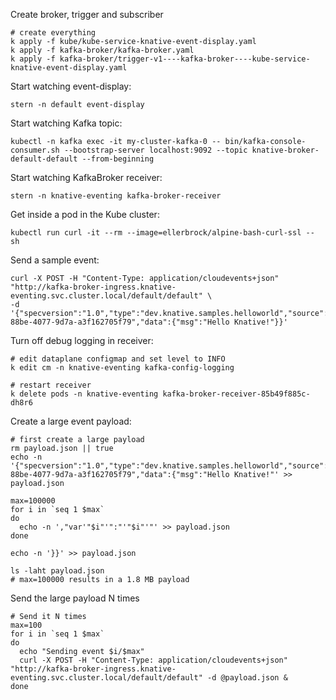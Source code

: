 
Create broker, trigger and subscriber
```shell
# create everything
k apply -f kube/kube-service-knative-event-display.yaml
k apply -f kafka-broker/kafka-broker.yaml
k apply -f kafka-broker/trigger-v1----kafka-broker----kube-service-knative-event-display.yaml
```

Start watching event-display:
```shell
stern -n default event-display
```

Start watching Kafka topic:
```shell
kubectl -n kafka exec -it my-cluster-kafka-0 -- bin/kafka-console-consumer.sh --bootstrap-server localhost:9092 --topic knative-broker-default-default --from-beginning
```

Start watching KafkaBroker receiver:
```shell
stern -n knative-eventing kafka-broker-receiver
```

Get inside a pod in the Kube cluster:
```shell
kubectl run curl -it --rm --image=ellerbrock/alpine-bash-curl-ssl -- sh
```

Send a sample event:
```shell
curl -X POST -H "Content-Type: application/cloudevents+json" "http://kafka-broker-ingress.knative-eventing.svc.cluster.local/default/default" \
-d '{"specversion":"1.0","type":"dev.knative.samples.helloworld","source":"dev.knative.samples/helloworldsource","id":"536808d3-88be-4077-9d7a-a3f162705f79","data":{"msg":"Hello Knative!"}}'
```

Turn off debug logging in receiver:
```shell
# edit dataplane configmap and set level to INFO
k edit cm -n knative-eventing kafka-config-logging

# restart receiver
k delete pods -n knative-eventing kafka-broker-receiver-85b49f885c-dh8r6
```

Create a large event payload:
```shell
# first create a large payload
rm payload.json || true
echo -n '{"specversion":"1.0","type":"dev.knative.samples.helloworld","source":"dev.knative.samples/helloworldsource","id":"536808d3-88be-4077-9d7a-a3f162705f79","data":{"msg":"Hello Knative!"' >> payload.json

max=100000
for i in `seq 1 $max`
do
  echo -n ',"var'"$i"'":"'"$i"'"' >> payload.json
done

echo -n '}}' >> payload.json

ls -laht payload.json
# max=100000 results in a 1.8 MB payload
```

Send the large payload N times
```shell
# Send it N times
max=100
for i in `seq 1 $max`
do
  echo "Sending event $i/$max"
  curl -X POST -H "Content-Type: application/cloudevents+json" "http://kafka-broker-ingress.knative-eventing.svc.cluster.local/default/default" -d @payload.json &
done
```
